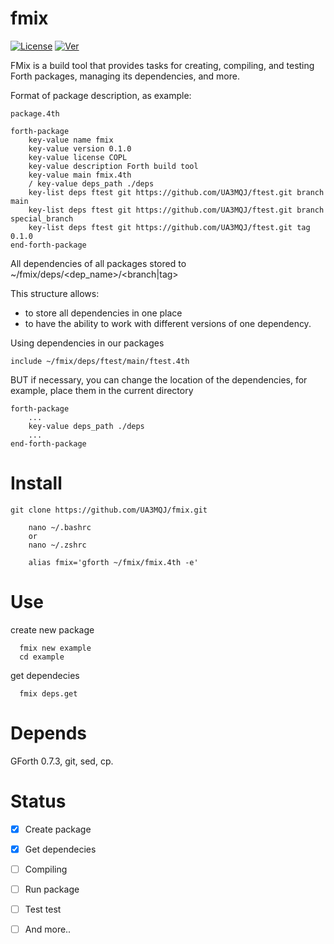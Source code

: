 # fmix
[![License](https://img.shields.io/badge/License-COPL-red.svg)](https://raw.githubusercontent.com/UA3MQJ/fmix/master/LICENSE)
[![Ver](https://img.shields.io/badge/Ver-0.2.0-green.svg)](https://github.com/UA3MQJ/fmix/tree/0.2.0)

FMix is a build tool that provides tasks for creating, compiling, and testing Forth packages, managing its dependencies, and more.

Format of package description, as example:

`package.4th`

```
forth-package
    key-value name fmix
    key-value version 0.1.0
    key-value license COPL
    key-value description Forth build tool
    key-value main fmix.4th
    / key-value deps_path ./deps
    key-list deps ftest git https://github.com/UA3MQJ/ftest.git branch main
    key-list deps ftest git https://github.com/UA3MQJ/ftest.git branch special_branch
    key-list deps ftest git https://github.com/UA3MQJ/ftest.git tag 0.1.0
end-forth-package
```

All dependencies of all packages stored to ~/fmix/deps/<dep_name>/<branch|tag>

This structure allows:

* to store all dependencies in one place
* to have the ability to work with different versions of one dependency.

Using dependencies in our packages

```
include ~/fmix/deps/ftest/main/ftest.4th
```

BUT if necessary, you can change the location of the dependencies, for example, place them in the current directory

```
forth-package
    ...
    key-value deps_path ./deps
    ...
end-forth-package
```

# Install

```
git clone https://github.com/UA3MQJ/fmix.git

    nano ~/.bashrc
    or
    nano ~/.zshrc

    alias fmix='gforth ~/fmix/fmix.4th -e'
```

# Use

create new package
```
  fmix new example
  cd example
```
get dependecies
```
  fmix deps.get 
```

# Depends

GForth 0.7.3, git, sed, cp.

# Status

- [x] Create package
- [x] Get dependecies
- [ ] Compiling
- [ ] Run package
- [ ] Test test
- [ ] And more..

